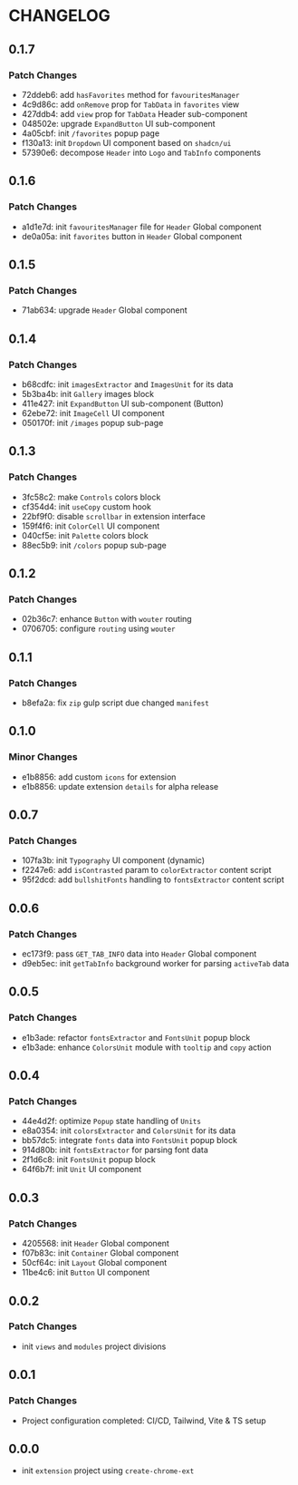 # CHANGELOG

## 0.1.7

### Patch Changes

- 72ddeb6: add `hasFavorites` method for `favouritesManager`
- 4c9d86c: add `onRemove` prop for `TabData` in `favorites` view
- 427ddb4: add `view` prop for `TabData` Header sub-component
- 048502e: upgrade `ExpandButton` UI sub-component
- 4a05cbf: init `/favorites` popup page
- f130a13: init `Dropdown` UI component based on `shadcn/ui`
- 57390e6: decompose `Header` into `Logo` and `TabInfo` components

## 0.1.6

### Patch Changes

- a1d1e7d: init `favouritesManager` file for `Header` Global component
- de0a05a: init `favorites` button in `Header` Global component

## 0.1.5

### Patch Changes

- 71ab634: upgrade `Header` Global component

## 0.1.4

### Patch Changes

- b68cdfc: init `imagesExtractor` and `ImagesUnit` for its data
- 5b3ba4b: init `Gallery` images block
- 411e427: init `ExpandButton` UI sub-component (Button)
- 62ebe72: init `ImageCell` UI component
- 050170f: init `/images` popup sub-page

## 0.1.3

### Patch Changes

- 3fc58c2: make `Controls` colors block
- cf354d4: init `useCopy` custom hook
- 22bf9f0: disable `scrollbar` in extension interface
- 159f4f6: init `ColorCell` UI component
- 040cf5e: init `Palette` colors block
- 88ec5b9: init `/colors` popup sub-page

## 0.1.2

### Patch Changes

- 02b36c7: enhance `Button` with `wouter` routing
- 0706705: configure `routing` using `wouter`

## 0.1.1

### Patch Changes

- b8efa2a: fix `zip` gulp script due changed `manifest`

## 0.1.0

### Minor Changes

- e1b8856: add custom `icons` for extension
- e1b8856: update extension `details` for alpha release

## 0.0.7

### Patch Changes

- 107fa3b: init `Typography` UI component (dynamic)
- f2247e6: add `isContrasted` param to `colorExtractor` content script
- 95f2dcd: add `bullshitFonts` handling to `fontsExtractor` content script

## 0.0.6

### Patch Changes

- ec173f9: pass `GET_TAB_INFO` data into `Header` Global component
- d9eb5ec: init `getTabInfo` background worker for parsing `activeTab` data

## 0.0.5

### Patch Changes

- e1b3ade: refactor `fontsExtractor` and `FontsUnit` popup block
- e1b3ade: enhance `ColorsUnit` module with `tooltip` and `copy` action

## 0.0.4

### Patch Changes

- 44e4d2f: optimize `Popup` state handling of `Units`
- e8a0354: init `colorsExtractor` and `ColorsUnit` for its data
- bb57dc5: integrate `fonts` data into `FontsUnit` popup block
- 914d80b: init `fontsExtractor` for parsing font data
- 2f1d6c8: init `FontsUnit` popup block
- 64f6b7f: init `Unit` UI component

## 0.0.3

### Patch Changes

- 4205568: init `Header` Global component
- f07b83c: init `Container` Global component
- 50cf64c: init `Layout` Global component
- 11be4c6: init `Button` UI component

## 0.0.2

### Patch Changes

- init `views` and `modules` project divisions

## 0.0.1

### Patch Changes

- Project configuration completed: CI/CD, Tailwind, Vite & TS setup

## 0.0.0

- init `extension` project using `create-chrome-ext`
